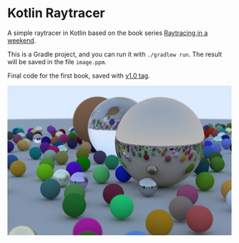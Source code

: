 # Kotlin Raytracer
A simple raytracer in Kotlin based on the book series
[Raytracing in a weekend](https://raytracing.github.io/).

This is a Gradle project, and you can run it with `./gradlew run`.
The result will be saved in the file `image.ppm`.

Final code for the first book, saved with
[v1.0 tag](https://github.com/mohaqeq/kotlin-raytracer/releases/tag/v1.0).

![Result of first book](https://github.com/mohaqeq/kotlin-raytracer/blob/849e9d845d95b0093d489bf515d719022bc4003a/src/main/kotlin/FirstBookFinalScene.png)